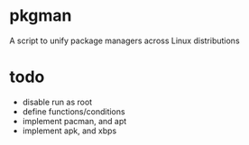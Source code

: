 # pkgman

A script to unify package managers across Linux distributions

# todo
- disable run as root
- define functions/conditions
- implement pacman, and apt
- implement apk, and xbps
